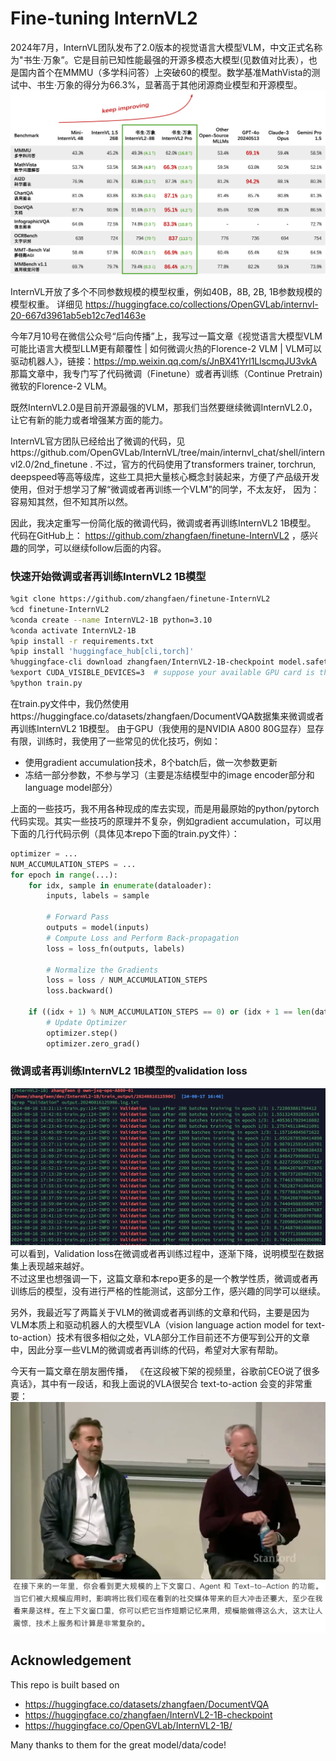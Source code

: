 # Fine-tuning InternVL2

2024年7月，InternVL团队发布了2.0版本的视觉语言大模型VLM，中文正式名称为"书生·万象”。它是目前已知性能最强的开源多模态大模型(见数值对比表），也是国内首个在MMMU（多学科问答）上突破60的模型。数学基准MathVista的测试中、书生·万象的得分为66.3%，显著高于其他闭源商业模型和开源模型。  
![alt text](image/1.png)

InternVL开放了多个不同参数规模的模型权重，例如40B，8B, 2B, 1B参数规模的模型权重。 详细见 https://huggingface.co/collections/OpenGVLab/internvl-20-667d3961ab5eb12c7ed1463e   

今年7月10号在微信公众号“后向传播”上，我写过一篇文章《视觉语言大模型VLM可能比语言大模型LLM更有颠覆性 | 如何微调火热的Florence-2 VLM | VLM可以驱动机器人》，链接：https://mp.weixin.qq.com/s/JnBX41Yrl1LlscmqJU3vkA   
那篇文章中，我专门写了代码微调（Finetune）或者再训练（Continue Pretrain) 微软的Florence-2 VLM。

既然InternVL2.0是目前开源最强的VLM，那我们当然要继续微调InternVL2.0，让它有新的能力或者增强某方面的能力。

InternVL官方团队已经给出了微调的代码，见https://github.com/OpenGVLab/InternVL/tree/main/internvl_chat/shell/internvl2.0/2nd_finetune . 
不过，官方的代码使用了transformers trainer, torchrun, deepspeed等高等级库，这些工具把大量核心概念封装起来，方便了产品级开发使用，但对于想学习了解“微调或者再训练一个VLM”的同学，不太友好， 因为：容易知其然，但不知其所以然。

因此，我决定重写一份简化版的微调代码，微调或者再训练InternVL2 1B模型。  
代码在GitHub上： https://github.com/zhangfaen/finetune-InternVL2 ，感兴趣的同学，可以继续follow后面的内容。

### 快速开始微调或者再训练InternVL2 1B模型

```bash
%git clone https://github.com/zhangfaen/finetune-InternVL2
%cd finetune-InternVL2
%conda create --name InternVL2-1B python=3.10
%conda activate InternVL2-1B
%pip install -r requirements.txt
%pip install 'huggingface_hub[cli,torch]'
%huggingface-cli download zhangfaen/InternVL2-1B-checkpoint model.safetensors --local-dir model/
%export CUDA_VISIBLE_DEVICES=3  # suppose your available GPU card is the 3rd
%python train.py
```

在train.py文件中，我仍然使用https://huggingface.co/datasets/zhangfaen/DocumentVQA数据集来微调或者再训练InternVL2 1B模型。
由于GPU（我使用的是NVIDIA A800 80G显存）显存有限，训练时，我使用了一些常见的优化技巧，例如：  
- 使用gradient accumulation技术，8个batch后，做一次参数更新
- 冻结一部分参数，不参与学习（主要是冻结模型中的image encoder部分和language model部分）  

上面的一些技巧，我不用各种现成的库去实现，而是用最原始的python/pytorch代码实现。其实一些技巧的原理并不复杂，例如gradient accumulation，可以用下面的几行代码示例（具体见本repo下面的train.py文件）：  
```python
optimizer = ...
NUM_ACCUMULATION_STEPS = ...
for epoch in range(...):
    for idx, sample in enumerate(dataloader):
        inputs, labels = sample

	    # Forward Pass
        outputs = model(inputs)
        # Compute Loss and Perform Back-propagation
	    loss = loss_fn(outputs, labels)

	    # Normalize the Gradients
	    loss = loss / NUM_ACCUMULATION_STEPS
        loss.backward()

	if ((idx + 1) % NUM_ACCUMULATION_STEPS == 0) or (idx + 1 == len(dataloader)):
		# Update Optimizer
        optimizer.step()
		optimizer.zero_grad()
```

### 微调或者再训练InternVL2 1B模型的validation loss
![alt text](image/2.png)
可以看到，Validation loss在微调或者再训练过程中，逐渐下降，说明模型在数据集上表现越来越好。  
不过这里也想强调一下，这篇文章和本repo更多的是一个教学性质，微调或者再训练后的模型，没有进行严格的性能测试，这部分工作，感兴趣的同学可以继续。  

另外，我最近写了两篇关于VLM的微调或者再训练的文章和代码，主要是因为VLM本质上和驱动机器人的大模型VLA（vision language action model for text-to-action）技术有很多相似之处，VLA部分工作目前还不方便写到公开的文章中，因此分享一些VLM的微调或者再训练的代码，希望对大家有帮助。  

今天有一篇文章在朋友圈传播， 《在这段被下架的视频里，谷歌前CEO说了很多真话》，其中有一段话，和我上面说的VLA很契合 text-to-action 会变的非常重要：
![alt text](image/4.png)
![alt text](image/3.png)

## Acknowledgement
This repo is built based on 
- https://huggingface.co/datasets/zhangfaen/DocumentVQA
- https://huggingface.co/zhangfaen/InternVL2-1B-checkpoint 
- https://huggingface.co/OpenGVLab/InternVL2-1B/    

Many thanks to them for the great model/data/code!

